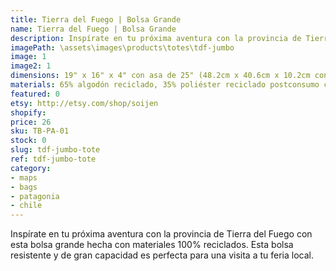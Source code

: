 ```yaml
---
title: Tierra del Fuego | Bolsa Grande
name: Tierra del Fuego | Bolsa Grande
description: Inspírate en tu próxima aventura con la provincia de Tierra del Fuego con esta bolsa grande hecha con materiales 100% reciclados.
imagePath: \assets\images\products\totes\tdf-jumbo
image: 1
image2: 1
dimensions: 19" x 16" x 4" con asa de 25" (48.2cm x 40.6cm x 10.2cm con asa de 63.5cm)
materials: 65% algodón reciclado, 35% poliéster reciclado postconsumo certificado
featured: 0
etsy: http://etsy.com/shop/soijen
shopify: 
price: 26
sku: TB-PA-01
stock: 0
slug: tdf-jumbo-tote
ref: tdf-jumbo-tote
category:
- maps
- bags
- patagonia
- chile
---
```

Inspírate en tu próxima aventura con la provincia de Tierra del Fuego con esta bolsa grande hecha con materiales 100% reciclados. Esta bolsa resistente y de gran capacidad es perfecta para una visita a tu feria local.
